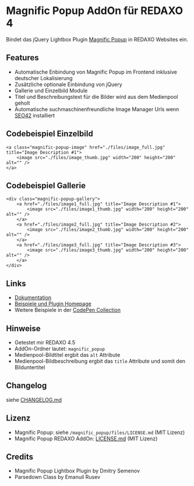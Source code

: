 Magnific Popup AddOn für REDAXO 4
=================================

Bindet das jQuery Lightbox Plugin [Magnific Popup](http://dimsemenov.com/plugins/magnific-popup/) in REDAXO Websites ein.

Features
--------

* Automatische Enbindung von Magnific Popup im Frontend inklusive deutscher Lokalisierung
* Zusätzliche optionale Einbindung von jQuery
* Gallerie und Einzelbild Module
* Titel und Beschreibungstext für die Bilder wird aus dem Medienpool geholt
* Automatische suchmaschinenfreundliche Image Manager Urls wenn [SEO42](http://github.com/RexDude/seo42) installiert

Codebeispiel Einzelbild
-----------------------

```
<a class="magnific-popup-image" href="./files/image_full.jpg" title="Image Description #1">
	<image src="./files/image_thumb.jpg" width="200" height="200" alt="" />
</a>
```

Codebeispiel Gallerie
---------------------

```
<div class="magnific-popup-gallery">
	<a href="./files/image1_full.jpg" title="Image Description #1">
		<image src="./files/image1_thumb.jpg" width="200" height="200" alt="" />
	</a>
	<a href="./files/image2_full.jpg" title="Image Description #2">
		<image src="./files/image2_thumb.jpg" width="200" height="200" alt="" />
	</a>
	<a href="./files/image3_full.jpg" title="Image Description #3">
		<image src="./files/image3_thumb.jpg" width="200" height="200" alt="" />
	</a>
</div>
```

Links
-----

* [Dokumentation](http://dimsemenov.com/plugins/magnific-popup/documentation.html)
* [Beispiele und Plugin Homepage](http://dimsemenov.com/plugins/magnific-popup/)
* Weitere Beispiele in der [CodePen Collection](http://codepen.io/collection/nLcqo)

Hinweise
--------

* Getestet mir REDAXO 4.5
* AddOn-Ordner lautet: `magnific_popup`
* Medienpool-Bildtitel ergbit das `alt` Attribute
* Medienpool-Bildbeschreibung ergbit das `title` Attribute und somit den Bilduntertitel

Changelog
---------

siehe [CHANGELOG.md](CHANGELOG.md)

Lizenz
------

* Magnific Popup: siehe `/magnific_popup/files/LICENSE.md` (MIT Lizenz)
* Magnific Popup REDAXO AddOn: [LICENSE.md](LICENSE.md) (MIT Lizenz)

Credits
-------

* Magnific Popup Lightbox Plugin by Dmitry Semenov
* Parsedown Class by Emanuil Rusev
